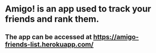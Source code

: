 # Amigo! is an app used to track your friends and rank them.

## The app can be accessed at https://amigo-friends-list.herokuapp.com/